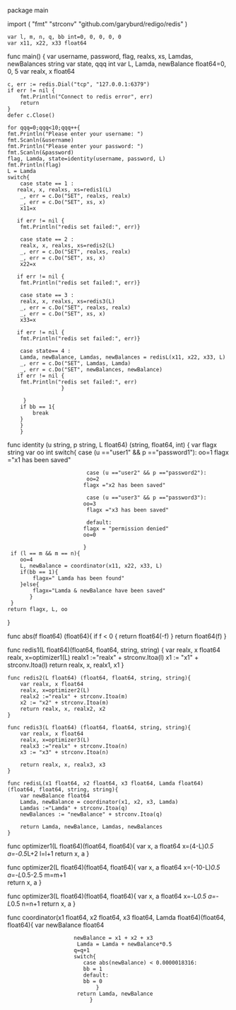 package main

import (
      "fmt"
	  "strconv"
	  "github.com/garyburd/redigo/redis"
	    )
		
	var l, m, n, q, bb int=0, 0, 0, 0, 0
	var x11, x22, x33 float64
	
func main() {
     var username, password, flag, realxs, xs, Lamdas, newBalances string
     var state, qqq int
	 var L, Lamda, newBalance float64=0, 0, 5
	 var realx, x float64
	
	c, err := redis.Dial("tcp", "127.0.0.1:6379")
    if err != nil {
        fmt.Println("Connect to redis error", err)
        return
    }
    defer c.Close()
	
	for qqq=0;qqq<10;qqq++{
	fmt.Println("Please enter your username: ")
    fmt.Scanln(&username)
    fmt.Println("Please enter your password: ")
    fmt.Scanln(&password)
    flag, Lamda, state=identity(username, password, L)
	fmt.Println(flag)
	L = Lamda
	switch{
		case state == 1 :
	   realx, x, realxs, xs=redis1(L)
	    _, err = c.Do("SET", realxs, realx)
	    _, err = c.Do("SET", xs, x)
		x11=x
		
	   if err != nil {
        fmt.Println("redis set failed:", err)}
		
		case state == 2 :
		realx, x, realxs, xs=redis2(L)
	    _, err = c.Do("SET", realxs, realx)
	    _, err = c.Do("SET", xs, x)
		x22=x
		
	   if err != nil {
        fmt.Println("redis set failed:", err)}
		
		case state == 3 :
		realx, x, realxs, xs=redis3(L)
	    _, err = c.Do("SET", realxs, realx)
	    _, err = c.Do("SET", xs, x)
		x33=x
		
	   if err != nil {
        fmt.Println("redis set failed:", err)}
		
		case state== 4 :
		Lamda, newBalance, Lamdas, newBalances = redisL(x11, x22, x33, L)
	    _, err = c.Do("SET", Lamdas, Lamda)
	    _, err = c.Do("SET", newBalances, newBalance)
	   if err != nil {
        fmt.Println("redis set failed:", err)
	                 }
					
		 }
		if bb == 1{
			break
		}
		}
		}
	
	
     
     


func identity (u string, p string, L float64) (string, float64, int) {
	var flagx string
	var oo int
	 switch{
                              case (u =="user1" && p =="password1"):
							 oo=1
							flagx ="x1 has been saved"
							   
							 case (u =="user2" && p =="password2"):
							 oo=2
							flagx ="x2 has been saved"
							   
							 case (u =="user3" && p =="password3"):
							oo=3
							 flagx ="x3 has been saved"
							   
							 default:
							flagx = "permission denied"
							oo=0
							   
							}
	 if (l == m && m == n){
		oo=4
		L, newBalance = coordinator(x11, x22, x33, L)
		if(bb == 1){
			flagx=" Lamda has been found"
		}else{
		    flagx="Lamda & newBalance have been saved" 
	       }
	 }
	return flagx, L, oo
	
}



func abs(f float64) (float64){
	if f < 0 {
		return float64(-f)
	}
	return float64(f)
}


func redis1(L float64)(float64, float64, string, string) {
	    var realx, x float64
        realx, x=optimizer1(L)
		realx1 :="realx" + strconv.Itoa(l)
		x1 := "x1" + strconv.Itoa(l)
	return realx, x, realx1, x1
	}
	
	func redis2(L float64) (float64, float64, string, string){
	    var realx, x float64
		realx, x=optimizer2(L)
		realx2 :="realx" + strconv.Itoa(m)
		x2 := "x2" + strconv.Itoa(m)
		return realx, x, realx2, x2
	}
	
	func redis3(L float64) (float64, float64, string, string){
		var realx, x float64
		realx, x=optimizer3(L)
		realx3 :="realx" + strconv.Itoa(n)
		x3 := "x3" + strconv.Itoa(n)
    	               
		return realx, x, realx3, x3
	}
	
	func redisL(x1 float64, x2 float64, x3 float64, Lamda float64) (float64, float64, string, string){
		var newBalance float64
		Lamda, newBalance = coordinator(x1, x2, x3, Lamda)
		Lamdas :="Lamda" + strconv.Itoa(q)
		newBalances := "newBalance" + strconv.Itoa(q)
    	               
		return Lamda, newBalance, Lamdas, newBalances
	}
	

func optimizer1(L float64)(float64, float64){
     var x, a float64
                          x=(4-L)*0.5
						 a=-0.5*L+2
						 l=l+1
                          return x, a
                              }

func optimizer2(L float64)(float64, float64){
     var x, a float64
                          x=(-10-L)*0.5
						 a=-L*0.5-2.5
						 m=m+1					
                          return x, a
                              }

func optimizer3(L float64)(float64, float64){
     var x, a float64
                          x=-L*0.5
						 a=-L*0.5
						 n=n+1
                          return x, a
                              }


func coordinator(x1 float64, x2 float64, x3 float64, Lamda float64)(float64, float64){
	var newBalance float64

	
						 newBalance = x1 + x2 + x3
                          Lamda = Lamda + newBalance*0.5
						 q=q+1
						 switch{
							case abs(newBalance) < 0.0000018316:
							bb = 1
							default:
							bb = 0
								}
                          return Lamda, newBalance
                              }
